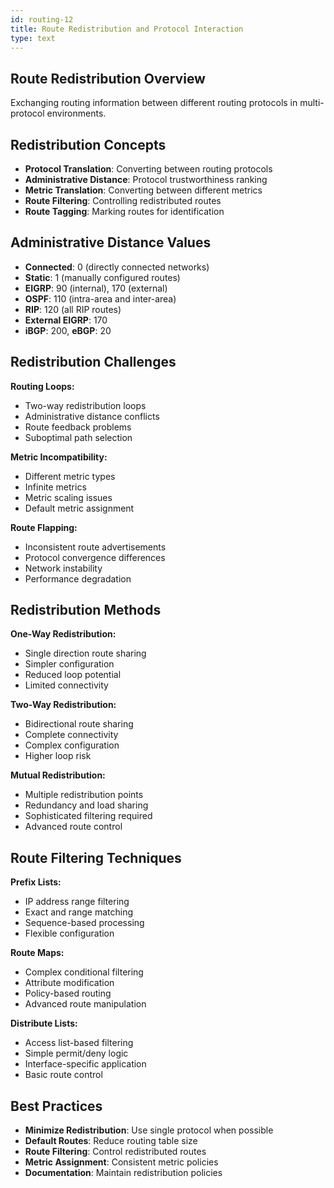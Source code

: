 ```yaml
---
id: routing-12
title: Route Redistribution and Protocol Interaction
type: text
---
```


## Route Redistribution Overview

Exchanging routing information between different routing protocols in multi-protocol environments.

## Redistribution Concepts

- **Protocol Translation**: Converting between routing protocols
- **Administrative Distance**: Protocol trustworthiness ranking
- **Metric Translation**: Converting between different metrics
- **Route Filtering**: Controlling redistributed routes
- **Route Tagging**: Marking routes for identification

## Administrative Distance Values

- **Connected**: 0 (directly connected networks)
- **Static**: 1 (manually configured routes)
- **EIGRP**: 90 (internal), 170 (external)
- **OSPF**: 110 (intra-area and inter-area)
- **RIP**: 120 (all RIP routes)
- **External EIGRP**: 170
- **iBGP**: 200, **eBGP**: 20

## Redistribution Challenges

**Routing Loops:**
- Two-way redistribution loops
- Administrative distance conflicts
- Route feedback problems
- Suboptimal path selection

**Metric Incompatibility:**
- Different metric types
- Infinite metrics
- Metric scaling issues
- Default metric assignment

**Route Flapping:**
- Inconsistent route advertisements
- Protocol convergence differences
- Network instability
- Performance degradation

## Redistribution Methods

**One-Way Redistribution:**
- Single direction route sharing
- Simpler configuration
- Reduced loop potential
- Limited connectivity

**Two-Way Redistribution:**
- Bidirectional route sharing
- Complete connectivity
- Complex configuration
- Higher loop risk

**Mutual Redistribution:**
- Multiple redistribution points
- Redundancy and load sharing
- Sophisticated filtering required
- Advanced route control

## Route Filtering Techniques

**Prefix Lists:**
- IP address range filtering
- Exact and range matching
- Sequence-based processing
- Flexible configuration

**Route Maps:**
- Complex conditional filtering
- Attribute modification
- Policy-based routing
- Advanced route manipulation

**Distribute Lists:**
- Access list-based filtering
- Simple permit/deny logic
- Interface-specific application
- Basic route control

## Best Practices

- **Minimize Redistribution**: Use single protocol when possible
- **Default Routes**: Reduce routing table size
- **Route Filtering**: Control redistributed routes
- **Metric Assignment**: Consistent metric policies
- **Documentation**: Maintain redistribution policies